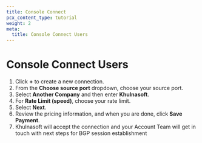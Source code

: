 ```yaml
---
title: Console Connect
pcx_content_type: tutorial
weight: 2
meta:
  title: Console Connect Users
---
```


# Console Connect Users

1.  Click **+** to create a new connection.
2.  From the **Choose source port** dropdown, choose your source port.
3.  Select **Another Company** and then enter **Khulnasoft**.
4.  For **Rate Limit (speed)**, choose your rate limit.
5.  Select **Next**.
6.  Review the pricing information, and when you are done, click **Save Payment**.
7.  Khulnasoft will accept the connection and your Account Team will get in touch with next steps for BGP session establishment
